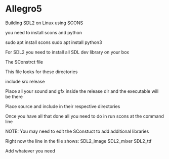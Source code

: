 # Allegro5
Building SDL2 on Linux using SCONS


you need to install scons and python

sudo apt install scons
sudo apt install python3

For SDL2 you need to install all SDL dev library on your box

The SConstrct file

This file looks for these directories

include
src
release


Place all your sound and gfx inside the release dir and the executable will be there

Place source and include in their respective directories

Once you have all that done all you need to do in run scons at the command line

NOTE: You may need to edit the SConstuct to add additional libraries

Right now the line in the file shows: SDL2_image SDL2_mixer SDL2_ttf

Add whatever you need
